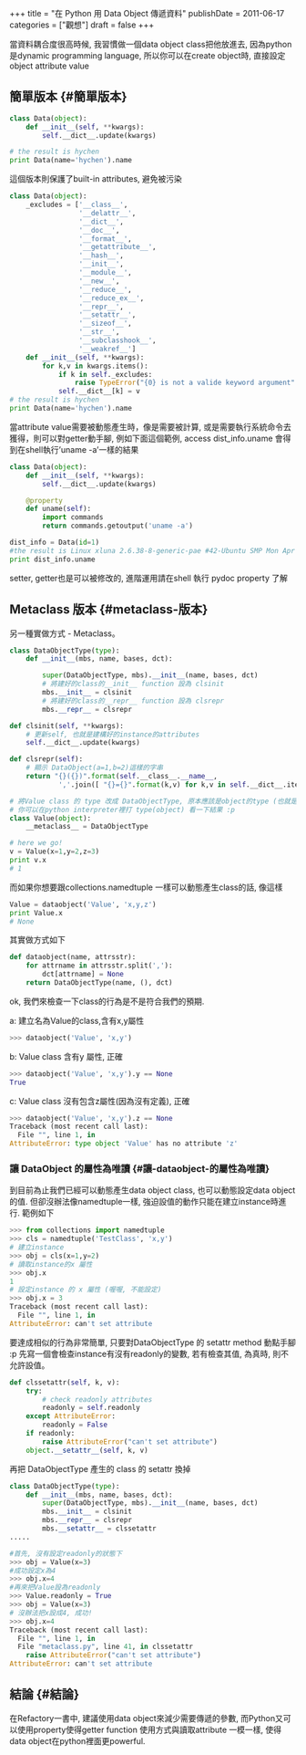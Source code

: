 +++
title = "在 Python 用 Data Object 傳遞資料"
publishDate = 2011-06-17
categories = ["觀想"]
draft = false
+++

當資料耦合度很高時候, 我習慣做一個data object class把他放進去, 因為python是dynamic programming language, 所以你可以在create object時, 直接設定object attribute value


## 簡單版本 {#簡單版本}

```python
class Data(object):
    def __init__(self, **kwargs):
        self.__dict__.update(kwargs)

# the result is hychen
print Data(name='hychen').name
```

這個版本則保護了built-in attributes, 避免被污染

```python
class Data(object):
    _excludes = ['__class__',
                 '__delattr__',
                 '__dict__',
                 '__doc__',
                 '__format__',
                 '__getattribute__',
                 '__hash__',
                 '__init__',
                 '__module__',
                 '__new__',
                 '__reduce__',
                 '__reduce_ex__',
                 '__repr__',
                 '__setattr__',
                 '__sizeof__',
                 '__str__',
                 '__subclasshook__',
                 '__weakref__']
    def __init__(self, **kwargs):
        for k,v in kwargs.items():
            if k in self._excludes:
                raise TypeError("{0} is not a valide keyword argument".format(k))
            self.__dict__[k] = v
# the result is hychen
print Data(name='hychen').name
```

當attribute value需要被動態產生時，像是需要被計算, 或是需要執行系統命令去獲得，則可以對getter動手腳, 例如下面這個範例, access dist_info.uname 會得到在shell執行’uname -a’一樣的結果

```python
class Data(object):
    def __init__(self, **kwargs):
        self.__dict__.update(kwargs)

    @property
    def uname(self):
        import commands
        return commands.getoutput('uname -a')

dist_info = Data(id=1)
#the result is Linux xluna 2.6.38-8-generic-pae #42-Ubuntu SMP Mon Apr 11 05:17:09 UTC 2011 i686 i686 i386 GNU/Linux
print dist_info.uname
```

setter, getter也是可以被修改的, 進階運用請在shell 執行 pydoc property 了解


## Metaclass 版本 {#metaclass-版本}

另一種實做方式 - Metaclass。

```python
class DataObjectType(type):
    def __init__(mbs, name, bases, dct):

        super(DataObjectType, mbs).__init__(name, bases, dct)
        # 將建好的class的__init__ function 設為 clsinit
        mbs.__init__ = clsinit
        # 將建好的class的__repr__ function 設為 clsrepr
        mbs.__repr__ = clsrepr

def clsinit(self, **kwargs):
    # 更新self, 也就是建構好的instance的attributes
    self.__dict__.update(kwargs)

def clsrepr(self):
    # 顯示 DataObject(a=1,b=2)這樣的字串
    return "{}({})".format(self.__class__.__name__,
            ','.join([ "{}={}".format(k,v) for k,v in self.__dict__.items()]))

# 將Value class 的 type 改成 DataObjectType, 原本應該是object的type (也就是type)
# 你可以在python interpreter裡打 type(object) 看一下結果 :p
class Value(object):
    __metaclass__ = DataObjectType

# here we go!
v = Value(x=1,y=2,z=3)
print v.x
# 1
```

而如果你想要跟collections.namedtuple 一樣可以動態產生class的話, 像這樣

```python
Value = dataobject('Value', 'x,y,z')
print Value.x
# None
```

其實做方式如下

```python
def dataobject(name, attrsstr):
    for attrname in attrsstr.split(','):
        dct[attrname] = None
    return DataObjectType(name, (), dct)
```

ok, 我們來檢查一下class的行為是不是符合我們的預期.

a: 建立名為Value的class,含有x,y屬性

```python
>>> dataobject('Value', 'x,y')
```

b: Value class 含有y 屬性, 正確

```python
>>> dataobject('Value', 'x,y').y == None
True
```

c: Value class 沒有包含z屬性(因為沒有定義), 正確

```python
>>> dataobject('Value', 'x,y').z == None
Traceback (most recent call last):
  File "", line 1, in
AttributeError: type object 'Value' has no attribute 'z'
```


### 讓 DataObject 的屬性為唯讀 {#讓-dataobject-的屬性為唯讀}

到目前為止我們已經可以動態產生data object class, 也可以動態設定data object 的值. 但卻沒辦法像namedtuple一樣, 強迫設值的動作只能在建立instance時進行. 範例如下

```python
>>> from collections import namedtuple
>>> cls = namedtuple('TestClass', 'x,y')
# 建立instance
>>> obj = cls(x=1,y=2)
# 讀取instance的x 屬性
>>> obj.x
1
# 設定instance 的 x 屬性 (喔喔, 不能設定)
>>> obj.x = 3
Traceback (most recent call last):
  File "", line 1, in
AttributeError: can't set attribute
```

要達成相似的行為非常簡單, 只要對DataObjectType 的 setattr method 動點手腳 :p 先寫一個會檢查instance有沒有readonly的變數, 若有檢查其值, 為真時, 則不允許設值。

```python
def clssetattr(self, k, v):
    try:
        # check readonly attributes
        readonly = self.readonly
    except AttributeError:
        readonly = False
    if readonly:
        raise AttributeError("can't set attribute")
    object.__setattr__(self, k, v)
```

再把 DataObjectType 產生的 class 的 setattr 換掉

```python
class DataObjectType(type):
    def __init__(mbs, name, bases, dct):
        super(DataObjectType, mbs).__init__(name, bases, dct)
        mbs.__init__ = clsinit
        mbs.__repr__ = clsrepr
        mbs.__setattr__ = clssetattr
.....
```

```python
#首先, 沒有設定readonly的狀態下
>>> obj = Value(x=3)
#成功設定x為4
>>> obj.x=4
#再來把Value設為readonly
>>> Value.readonly = True
>>> obj = Value(x=3)
# 沒辦法把x設成4, 成功!
>>> obj.x=4
Traceback (most recent call last):
  File "", line 1, in
  File "metaclass.py", line 41, in clssetattr
    raise AttributeError("can't set attribute")
AttributeError: can't set attribute
```


## 結論 {#結論}

在Refactory一書中, 建議使用data object來減少需要傳遞的參數, 而Python又可以使用property使得getter function 使用方式與讀取attribute 一模一樣, 使得data object在python裡面更powerful.
